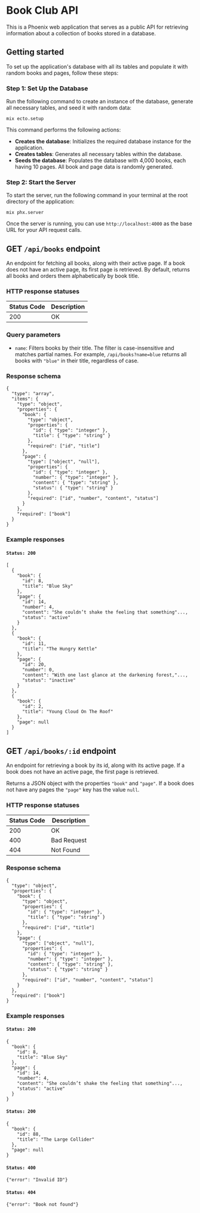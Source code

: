 # Book Club API
This is a Phoenix web application that serves as a public API for retrieving information about a collection of books stored in a database.

## Getting started

To set up the application's database with all its tables and populate it with random books and pages, follow these steps:

### Step 1: Set Up the Database
Run the following command to create an instance of the database, generate all necessary tables, and seed it with random data:

```
mix ecto.setup
```

This command performs the following actions:

  - **Creates the database**: Initializes the required database instance for the application.
  - **Creates tables**: Generates all necessary tables within the database.
  - **Seeds the database**: Populates the database with 4,000 books, each having 10 pages. All book and page data is randomly generated.

### Step 2: Start the Server
To start the server, run the following command in your terminal at the root directory of the application:

```
mix phx.server
```

Once the server is running, you can use `http://localhost:4000` as the base URL for your API request calls.

## GET `/api/books` endpoint
An endpoint for fetching all books, along with their active page. If a book does not have an active page, its first page is retrieved. By default, returns all books and orders them alphabetically by book title.

### HTTP response statuses

| Status Code | Description          |
|-------------|----------------------|
| 200         | OK                   |

### Query parameters
  - `name`: Filters books by their title. The filter is case-insensitive and matches partial names. For example, `/api/books?name=blue` returns all books with `"blue"` in their title, regardless of case.

### Response schema
```
{
  "type": "array",
  "items": {
    "type": "object",
    "properties": {
      "book": {
        "type": "object",
        "properties": {
          "id": { "type": "integer" },
          "title": { "type": "string" }
        },
        "required": ["id", "title"]
      },
      "page": {
        "type": ["object", "null"],
        "properties": {
          "id": { "type": "integer" },
          "number": { "type": "integer" },
          "content": { "type": "string" },
          "status": { "type": "string" }
        },
        "required": ["id", "number", "content", "status"]
      }
    },
    "required": ["book"]
  }
}
```

### Example responses
#### `Status: 200`
```
[
  {
    "book": {
      "id": 8,
      "title": "Blue Sky"
    },
    "page": {
      "id": 14,
      "number": 4,
      "content": "She couldn’t shake the feeling that something"...,
      "status": "active"
    }
  },
  {
    "book": {
      "id": 11,
      "title": "The Hungry Kettle"
    },
    "page": {
      "id": 20,
      "number": 0,
      "content": "With one last glance at the darkening forest,"...,
      "status": "inactive"
    }
  },
  {
    "book": {
      "id": 2,
      "title": "Young Cloud On The Roof"
    },
    "page": null
  }
]  
```

## GET `/api/books/:id` endpoint
An endpoint for retrieving a book by its id, along with its active page. If a book does not have an active page, the first page is retrieved.

Returns a JSON object with the properties `"book"` and `"page"`. If a book does not have any pages the `"page"` key has the value `null`.

### HTTP response statuses

| Status Code | Description          |
|-------------|----------------------|
| 200         | OK                   |
| 400         | Bad Request          |
| 404         | Not Found            |

### Response schema
```
{
  "type": "object",
  "properties": {
    "book": {
      "type": "object",
      "properties": {
        "id": { "type": "integer" },
        "title": { "type": "string" }
      },
      "required": ["id", "title"]
    },
    "page": {
      "type": ["object", "null"],
      "properties": {
        "id": { "type": "integer" },
        "number": { "type": "integer" },
        "content": { "type": "string" },
        "status": { "type": "string" }
      },
      "required": ["id", "number", "content", "status"]
    }
  },
  "required": ["book"]
}
```

### Example responses
#### `Status: 200`
```
{
  "book": {
    "id": 8,
    "title": "Blue Sky"
  },
  "page": {
    "id": 14,
    "number": 4,
    "content": "She couldn’t shake the feeling that something"...,
    "status": "active"
  }
}
```

#### `Status: 200`
```
{
  "book": {
    "id": 88,
    "title": "The Large Collider"
  },
  "page": null
}
```

#### `Status: 400`
```
{"error": "Invalid ID"}
```

#### `Status: 404`
```
{"error": "Book not found"}
```
